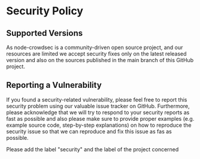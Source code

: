 # Security Policy

## Supported Versions

As node-crowdsec is a community-driven open source project, and our resources are limited
we accept security fixes only on the latest released version and also on the sources published
in the main branch of this GitHub project.

## Reporting a Vulnerability

If you found a security-related vulnerability, please feel free to report this security problem
using our valuable issue tracker on GitHub. Furthermore, please acknowledge that we will try
to respond to your security reports as fast as possible and also please make sure to provide proper
examples (e.g. example source code, step-by-step explanations) on how to reproduce the security
issue so that we can reproduce and fix this issue as fas as possible.

Please add the label "security" and the label of the project concerned
